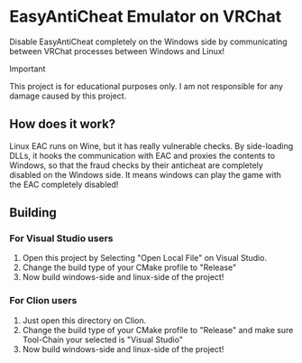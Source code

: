 # EasyAntiCheat Emulator on VRChat

Disable EasyAntiCheat completely on the Windows side by communicating between VRChat processes between Windows and Linux!

> [!IMPORTANT]
> This project is for educational purposes only. I am not responsible for any damage caused by this project.

## How does it work?

Linux EAC runs on Wine, but it has really vulnerable checks. By side-loading DLLs, it hooks the communication with EAC and proxies the contents to Windows, so that the fraud checks by their anticheat are completely disabled on the Windows side. It means windows can play the game with the EAC completely disabled!

## Building

### For Visual Studio users

1. Open this project by Selecting "Open Local File" on Visual Studio.
2. Change the build type of your CMake profile to "Release"
3. Now build windows-side and linux-side of the project!

### For Clion users

1. Just open this directory on Clion.
2. Change the build type of your CMake profile to "Release" and make sure Tool-Chain your selected is "Visual Studio"
3. Now build windows-side and linux-side of the project!